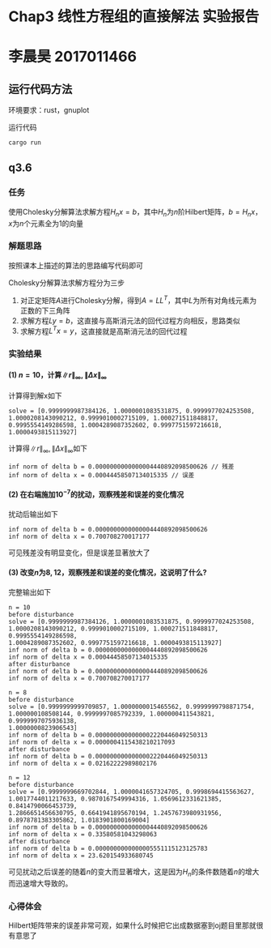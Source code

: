 # Chap3 线性方程组的直接解法 实验报告
# 李晨昊 2017011466

## 运行代码方法

环境要求：rust，gnuplot

运行代码
```bash
cargo run
```

## q3.6
### 任务
使用Cholesky分解算法求解方程$H_nx=b$，其中$H_n$为$n$阶Hilbert矩阵，$b=H_nx$，$x$为$n$个元素全为$1$的向量

### 解题思路
按照课本上描述的算法的思路编写代码即可

Cholesky分解算法求解方程分为三步
1. 对正定矩阵$A$进行Cholesky分解，得到$A=LL^T$，其中$L$为所有对角线元素为正数的下三角阵
2. 求解方程$Ly=b$，这直接与高斯消元法的回代过程方向相反，思路类似
3. 求解方程$L^Tx=y$，这直接就是高斯消元法的回代过程
   
### 实验结果
#### (1) $n=10$，计算$\|r\|_{\infty},\|\Delta x\|_{\infty}$
计算得到解x如下
```
solve = [0.9999999987384126, 1.0000001083531875, 0.9999977024253508,
1.0000208143090212, 0.9999010002715109, 1.000271511848817, 
0.9995554149286598, 1.0004289087352602, 0.9997751597216618, 
1.0000493815113927]
```
计算得$\|r\|_{\infty},\|\Delta x\|_{\infty}$如下
```
inf norm of delta b = 0.0000000000000004440892098500626 // 残差
inf norm of delta x = 0.00044458507134015335 // 误差
```

#### (2) 在右端施加$10^{-7}$的扰动，观察残差和误差的变化情况
扰动后输出如下
```
inf norm of delta b = 0.0000000000000004440892098500626
inf norm of delta x = 0.700708270017177
```
可见残差没有明显变化，但是误差显著放大了

#### (3) 改变$n$为$8,12$，观察残差和误差的变化情况，这说明了什么?
完整输出如下
```
n = 10
before disturbance
solve = [0.9999999987384126, 1.0000001083531875, 0.9999977024253508, 
1.0000208143090212, 0.9999010002715109, 1.000271511848817, 0.9995554149286598, 
1.0004289087352602, 0.9997751597216618, 1.0000493815113927]
inf norm of delta b = 0.0000000000000004440892098500626
inf norm of delta x = 0.00044458507134015335
after disturbance
inf norm of delta b = 0.0000000000000004440892098500626
inf norm of delta x = 0.700708270017177

n = 8
before disturbance
solve = [0.9999999999709857, 1.0000000015465562, 0.9999999798871754, 
1.000000108508144, 0.9999997085792339, 1.000000411543821, 0.9999997075936138, 
1.0000000823906543]
inf norm of delta b = 0.0000000000000002220446049250313
inf norm of delta x = 0.0000004115438210217093
after disturbance
inf norm of delta b = 0.0000000000000002220446049250313
inf norm of delta x = 0.02162222989802176

n = 12
before disturbance
solve = [0.9999999669702844, 1.0000041657324705, 0.9998694415563627, 
1.0017744011217633, 0.9870167549994316, 1.0569612331621385, 0.8414790066453739, 
1.2866651456630795, 0.6641941895670194, 1.2457673980931956, 0.8978781383305862, 1.0183901800169004]
inf norm of delta b = 0.0000000000000004440892098500626
inf norm of delta x = 0.33580581043298063
after disturbance
inf norm of delta b = 0.0000000000000005551115123125783
inf norm of delta x = 23.620154933680745
```
可见扰动之后误差的随着$n$的变大而显著增大，这是因为$H_n$的条件数随着$n$的增大而迅速增大导致的。

### 心得体会
Hilbert矩阵带来的误差非常可观，如果什么时候把它出成数据塞到oj题目里那就很有意思了
